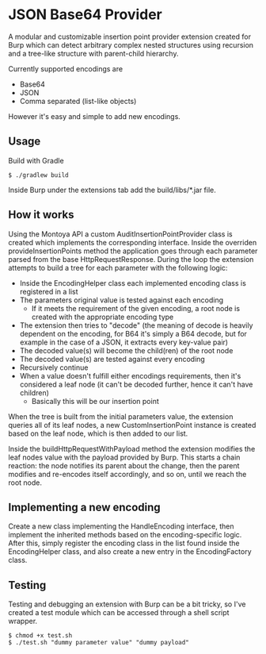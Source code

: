 # JSON Base64 Provider

A modular and customizable insertion point provider extension created for Burp which can detect arbitrary complex nested structures using recursion and a tree-like structure with parent-child hierarchy.

Currently supported encodings are
- Base64
- JSON
- Comma separated (list-like objects)

However it's easy and simple to add new encodings.

## Usage

Build with Gradle

```
$ ./gradlew build
```

Inside Burp under the extensions tab add the build/libs/*.jar file.

## How it works

Using the Montoya API a custom AuditInsertionPointProvider class is created which implements the corresponding interface. Inside the overriden provideInsertionPoints method the application goes through each parameter parsed from the base HttpRequestResponse. During the loop the extension attempts to build a tree for each parameter with the following logic:
- Inside the EncodingHelper class each implemented encoding class is registered in a list
- The parameters original value is tested against each encoding
    - If it meets the requirement of the given encoding, a root node is created with the appropriate encoding type
- The extension then tries to "decode" (the meaning of decode is heavily dependent on the encoding, for B64 it's simply a B64 decode, but for example in the case of a JSON, it extracts every key-value pair)
- The decoded value(s) will become the child(ren) of the root node
- The decoded value(s) are tested against every encoding
- Recursively continue
- When a value doesn't fulfill either encodings requirements, then it's considered a leaf node (it can't be decoded further, hence it can't have children)
    - Basically this will be our insertion point

When the tree is built from the initial parameters value, the extension queries all of its leaf nodes, a new CustomInsertionPoint instance is created based on the leaf node, which is then added to our list. 

Inside the buildHttpRequestWithPayload method the extension modifies the leaf nodes value with the payload provided by Burp. This starts a chain reaction: the node notifies its parent about the change, then the parent modifies and re-encodes itself accordingly, and so on, until we reach the root node.

## Implementing a new encoding

Create a new class implementing the HandleEncoding interface, then implement the inherited methods based on the encoding-specific logic. After this, simply register the encoding class in the list found inside the EncodingHelper class, and also create a new entry in the EncodingFactory class.

## Testing

Testing and debugging an extension with Burp can be a bit tricky, so I've created a test module which can be accessed through a shell script wrapper.

```
$ chmod +x test.sh
$ ./test.sh "dummy parameter value" "dummy payload"
```